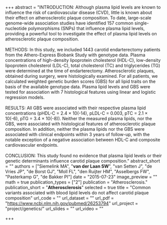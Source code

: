 +++
abstract = "INTRODUCTION: Although plasma lipid levels are known to influence the risk of cardiovascular disease (CVD), little is known about their effect on atherosclerotic plaque composition. To date, large-scale genome-wide association studies have identified 157 common single-nucleotide polymorphisms (SNPs) that influence plasma lipid levels, providing a powerful tool to investigate the effect of plasma lipid levels on atherosclerotic plaque composition.</br></br>METHODS: In this study, we included 1443 carotid endarterectomy patients from the Athero-Express Biobank Study with genotype data. Plasma concentrations of high-density lipoprotein cholesterol (HDL-C), low-density lipoprotein cholesterol (LDL-C), total cholesterol (TC) and triglycerides (TG) were determined at the time of endarterectomy. Atherosclerotic plaques, obtained during surgery, were histologically examined. For all patients, we calculated weighted genetic burden scores (GBS) for all lipid traits on the basis of the available genotype data. Plasma lipid levels and GBS were tested for association with 7 histological features using linear and logistic regression models.</br></br>RESULTS: All GBS were associated with their respective plasma lipid concentrations (pHDL-C = 2.4 × 10(-14), pLDL-C = 0.003, pTC = 2.1 × 10(-6), pTG = 3.4 × 10(-8)). Neither the measured plasma lipids, nor the GBS, were associated with histological features of atherosclerotic plaque composition. In addition, neither the plasma lipids nor the GBS were associated with clinical endpoints within 3 years of follow-up, with the notable exception of a negative association between HDL-C and composite cardiovascular endpoints.</br></br>CONCLUSION: This study found no evidence that plasma lipid levels or their genetic determinants influence carotid plaque composition."
abstract_short = ""
authors = ["Siemelink MA", "**van der Laan SW**", "van Setten J", "de Vries JP", "de Borst GJ", "Moll FL", "den Ruijter HM", "Asselbergs FW", "Pasterkamp G", "de Bakker PI"]
date = "2015-07-23"
image_preview = ""
math = true
publication_types = ["2"]
publication = "Atherosclerosis."
publication_short = "**Atherosclerosis**"
selected = true
title = "Common variants associated with blood lipid levels do not affect carotid plaque composition"
url_code = ""
url_dataset = ""
url_pdf = "https://www.ncbi.nlm.nih.gov/pubmed/26253794"
url_project = "project/genetics/"
url_slides = ""
url_video = ""

+++

